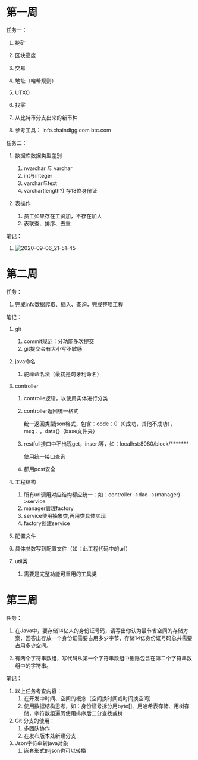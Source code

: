 # 第一周

任务一：

1. 挖矿
2. 区块高度
3. 交易

4. 地址（哈希规则）
5. UTXO
6. 找零
7. 从比特币分支出来的新币种
8. 参考工具：
   info.chaindigg.com
   btc.com

任务二：

1. 数据库数据类型差别
   1. nvarchar 与 varchar
   2. int与integer
   3. varchar与text
   4. varchar(length?) 存18位身份证

2. 表操作
   1. 员工如果存在工资加，不存在加人
   2. 表联查、排序、去重

笔记：

1. ![2020-09-06_21-51-45](https://tva1.sinaimg.cn/large/007S8ZIlly1gipz3o139cj31630u0wi6.jpg)

# 第二周

任务：

1. 完成info数据爬取、插入、查询，完成整项工程

笔记：

1. git 

   1. commit规范：分功能多次提交
   2. git提交会有大小写不敏感

2. java命名  

   1. 驼峰命名法（最初是匈牙利命名）

3. controller

   1. controlle逻辑，以使用实体进行分类

   2. controller返回统一格式

      统一返回类型json格式，包含：code：0（0成功，其他不成功），msg：，data{}（base文件夹）

   2. restfull接口中不出现get，insert等，如：localhst:8080/block/*******

      使用统一接口查询

   3. 都用post安全

4. 工程结构
   1. 所有url调用对应结构都应统一：如：controller-->dao-->(manager)-->service
   2. manager管理factory
   3. service使用抽象类,再用类具体实现
   4. factory创建service

5. 配置文件
   
1. 具体参数写到配置文件（如：此工程代码中的url）
   
6. util类
   
   1. 需要是完整功能可重用的工具类

# 第三周

任务：

1. 在Java中，要存储14亿人的身份证号码，请写出你认为最节省空间的存储方案，回答出存放一个身份证需要占用多少字节，存储14亿身份证号码总共需要占用多少空间。

2. 有两个字符串数组，写代码从第一个字符串数组中删除包含在第二个字符串数组中的字符串。

笔记：

1. 以上任务考查内容：
   1. 在开发中时间、空间的概念（空间换时间或时间换空间）
   2. 使用数据结构思考，如：身份证号拆分用byte[]、用哈希表存储、用树存储，字符数组遍历使用排序后二分查找或树
2. Git 分支的使用：
   1. 多团队协作
   2. 在发布版本处新建分支
3. Json字符串转java对象
   1. 嵌套形式的json也可以转换



